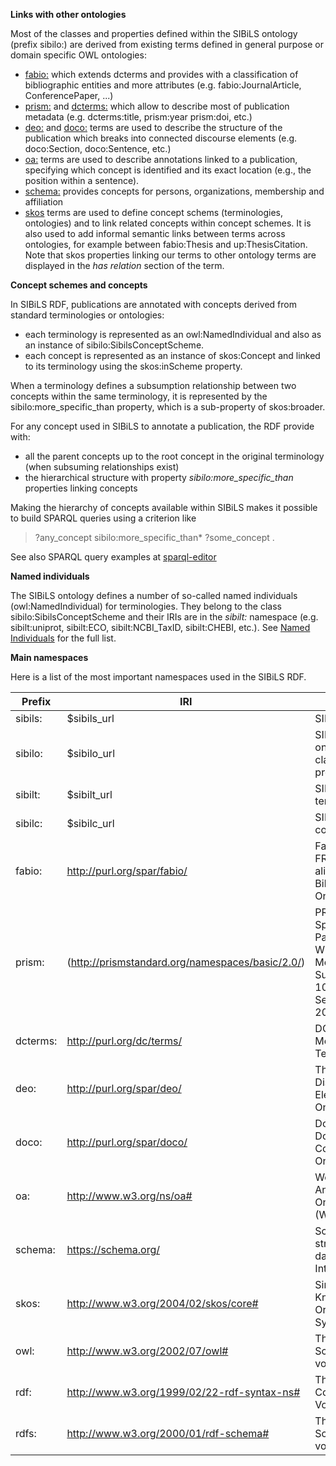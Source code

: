 **Links with other ontologies**

Most of the classes and properties defined within the SIBiLS ontology (prefix sibilo:) are derived from existing terms defined in general purpose or domain specific OWL ontologies:

* [fabio:](https://sparontologies.github.io/fabio/current/fabio.html) which extends dcterms and provides with a classification of bibliographic entities and more attributes (e.g. fabio:JournalArticle, ConferencePaper, ...)
* [prism:](https://www.w3.org/submissions/prism/) and [dcterms:](https://www.dublincore.org/specifications/dublin-core/dcmi-terms/) which allow to describe most of publication metadata (e.g. dcterms:title, prism:year prism:doi, etc.)
* [deo:](https://sparontologies.github.io/deo/current/deo.html) and [doco:](https://sparontologies.github.io/doco/current/doco.html) terms are used to describe the structure of the publication which breaks into connected discourse elements (e.g. doco:Section, doco:Sentence, etc.) 
* [oa:](https://www.w3.org/ns/oa#) terms are used to describe annotations linked to a publication, specifying which concept is identified and its exact location (e.g., the position within a sentence). 
* [schema:](https://schema.org/) provides concepts for persons, organizations, membership and affiliation
* [skos](https://www.w3.org/2004/02/skos/) terms are used to define concept schems (terminologies, ontologies) and to link related concepts within concept schemes. It is also used to add informal semantic links between terms across ontologies, for example between fabio:Thesis and up:ThesisCitation. Note that skos properties linking our terms to other ontology terms are displayed in the _has relation_ section of the term.


**Concept schemes and concepts**

In SIBiLS RDF, publications are annotated with concepts derived from standard terminologies or ontologies:

* each terminology is represented as an owl:NamedIndividual and also as an instance of sibilo:SibilsConceptScheme. 
* each concept is represented as an instance of skos:Concept and linked to its terminology using the skos:inScheme property. 

When a terminology defines a subsumption relationship between two concepts within the same terminology, it is represented by the sibilo:more_specific_than property, which is a sub-property of skos:broader.

For any concept used in SIBiLS to annotate a publication, the RDF provide with:

* all the parent concepts up to the root concept in the original terminology (when subsuming relationships exist)
* the hierarchical structure with property _sibilo:more_specific_than_ properties linking concepts

Making the hierarchy of concepts available within SIBiLS makes it possible to build SPARQL queries using a criterion like 

> ?any_concept sibilo:more_specific_than* ?some_concept . 

See also SPARQL query examples at [sparql-editor](/sparql-editor) 


**Named individuals**

The SIBiLS ontology defines a number of so-called named individuals (owl:NamedIndividual) for terminologies. They belong to the class sibilo:SibilsConceptScheme and their IRIs are  in the _sibilt:_ namespace (e.g. sibilt:uniprot, sibilt:ECO, sibilt:NCBI_TaxID, sibilt:CHEBI, etc.). See [Named Individuals](#namedindividuals) for the full list.


**Main namespaces**

Here is a list of the most important namespaces used in the SIBiLS RDF.  

| Prefix     | IRI        | Name |
|------------|------------|------|
| sibils:    | $sibils_url | SIBiLS data |
| sibilo:    | $sibilo_url | SIBiLS ontology classes and properties |
| sibilt:    | $sibilt_url | SIBiLS terminologies |
| sibilc:    | $sibilc_url | SIBiLS concepts |
| fabio:     | http://purl.org/spar/fabio/ | FaBiO, the FRBR-aligned Bibliographic Ontology |
| prism:     | (http://prismstandard.org/namespaces/basic/2.0/) | PRISM Specification Package - W3C Member Submission 10 September 2020 |
| dcterms:   | http://purl.org/dc/terms/ | DCMI Metadata Terms |
| deo:       | http://purl.org/spar/deo/ | The Discourse Elements Ontology |
| doco:      | http://purl.org/spar/doco/ | DoCO, the Document Components Ontology |
| oa:        | http://www.w3.org/ns/oa# | Web Annotation Ontology (W3C) |
| schema:    | https://schema.org/ | Schemas for structured data on the Internet |
| skos:      | http://www.w3.org/2004/02/skos/core# | Simple Knowledge Organization System |
| owl:       | http://www.w3.org/2002/07/owl# | The OWL 2 Schema vocabulary  |
| rdf:       | http://www.w3.org/1999/02/22-rdf-syntax-ns# | The RDF Concepts Vocabulary |
| rdfs:      | http://www.w3.org/2000/01/rdf-schema# | The RDF Schema vocabulary |









